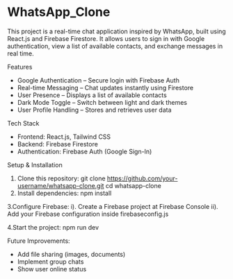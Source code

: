 # WhatsApp_Clone
This project is a real-time chat application inspired by WhatsApp, built using React.js and Firebase Firestore. It allows users to sign in with Google authentication, view a list of available contacts, and exchange messages in real time.

Features
* Google Authentication – Secure login with Firebase Auth
* Real-time Messaging – Chat updates instantly using Firestore
* User Presence – Displays a list of available contacts
* Dark Mode Toggle – Switch between light and dark themes
* User Profile Handling – Stores and retrieves user data

Tech Stack
* Frontend: React.js, Tailwind CSS
* Backend: Firebase Firestore
* Authentication: Firebase Auth (Google Sign-In)

Setup & Installation
1. Clone this repository:
  git clone https://github.com/your-username/whatsapp-clone.git
  cd whatsapp-clone
2. Install dependencies:
   npm install
   
3.Configure Firebase:
   i). Create a Firebase project at Firebase Console
   ii). Add your Firebase configuration inside firebaseconfig.js
   
4.Start the project:
   npm run dev

Future Improvements:
* Add file sharing (images, documents)
* Implement group chats
* Show user online status



